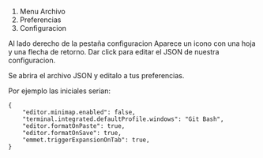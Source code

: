 1. Menu Archivo
2. Preferencias
3. Configuracion

Al lado derecho de la pestaña configuracion Aparece un icono con una hoja y una flecha de retorno. Dar click para editar el JSON de nuestra configuracion.

Se abrira el archivo JSON y editalo a tus preferencias.

Por ejemplo las iniciales serian:

```
{
    "editor.minimap.enabled": false,
    "terminal.integrated.defaultProfile.windows": "Git Bash",
    "editor.formatOnPaste": true,
    "editor.formatOnSave": true,
    "emmet.triggerExpansionOnTab": true,
}
```
